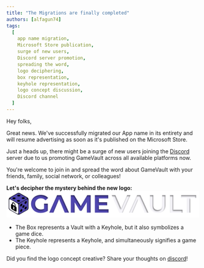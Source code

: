 ```yaml
---
title: "The Migrations are finally completed"
authors: [alfagun74]
tags:
  [
    app name migration,
    Microsoft Store publication,
    surge of new users,
    Discord server promotion,
    spreading the word,
    logo deciphering,
    box representation,
    keyhole representation,
    logo concept discussion,
    Discord channel
  ]
---
```


Hey folks,

Great news. We've successfully migrated our App name in its entirety and will resume advertising as soon as it's published on the Microsoft Store.

Just a heads up, there might be a surge of new users joining the [Discord](https://discord.gg/NEdNen2dSu) server due to us promoting GameVault across all available platforms now.

You're welcome to join in and spread the word about GameVault with your friends, family, social network, or colleagues!

**Let's decipher the mystery behind the new logo:**
![logo](/img/logo-text-and-image-sbs.png)

- The Box represents a Vault with a Keyhole, but it also symbolizes a game dice.
- The Keyhole represents a Keyhole, and simultaneously signifies a game piece.

Did you find the logo concept creative? Share your thoughts on [discord](https://discord.gg/NEdNen2dSu)!
